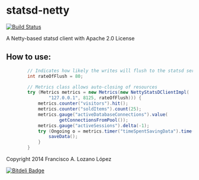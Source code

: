 statsd-netty
============
[![Build Status](https://secure.travis-ci.org/flozano/statsd-netty.svg?branch=master)](https://travis-ci.org/flozano/statsd-netty)

A Netty-based statsd client with Apache 2.0 License


How to use:
----------


```java
		// Indicates how likely the writes will flush to the statsd server
		int rateOfFlush = 80;

		// Metrics class allows auto-closing of resources
		try (Metrics metrics = new Metrics(new NettyStatsDClientImpl(
				"127.0.0.1", 8125, rateOfFlush))) {
			metrics.counter("visitors").hit();
			metrics.counter("soldItems").count(25);
			metrics.gauge("activeDatabaseConnections").value(
					getConnectionsFromPool());
			metrics.gauge("activeSessions").delta(-1);
			try (Ongoing o = metrics.timer("timeSpentSavingData").time()) {
				saveData();
			}
		}
```



Copyright 2014 Francisco A. Lozano López


[![Bitdeli Badge](https://d2weczhvl823v0.cloudfront.net/flozano/statsd-netty/trend.png)](https://bitdeli.com/free "Bitdeli Badge")


